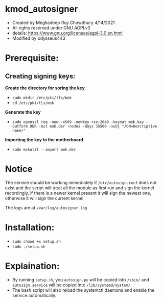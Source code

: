 # kmod_autosigner
- Created by Meghadeep Roy Chowdhury 4/14/2021
- All rights reserved under GNU AGPLv3
- details: https://www.gnu.org/licenses/agpl-3.0.en.html
- Modified by odysseus443

# Prerequisite:

## Creating signing keys:

**Create the directory for soring the key**
-  `sudo mkdir /etc/pki/tls/mok`
-  `cd /etc/pki/tls/mok`

**Generate the key**
-  `sudo openssl req -new -x509 -newkey rsa:2048 -keyout mok.key -outform DER -out mok.der -nodes -days 36500 -subj "/CN=Descriptive name/"`

**Importing the key to the motherboard**
-  `sudo mokutil --import mok.der`
  
# Notice
The service should be working immediately if `/etc/autosign.conf` does not exist and the script will treat all the module as first run and sign the kernel recordingly, if there is a newer kernel present it will sign the newest one, otherwise it will sign the current kernel. 

The logs are at `/var/log/autosigner.log`

# Installation:
- `sudo chmod +x setup.sh`
- `sudo ./setup.sh`

# Explaination:
- By running `setup.sh`, you `autosign.py` will be copied into `/sbin/` and `autosign.service` will be copied into `/lib/systemd/system/`.
- The bash script will also reload the systemctl daemons and enable the service automatically.
